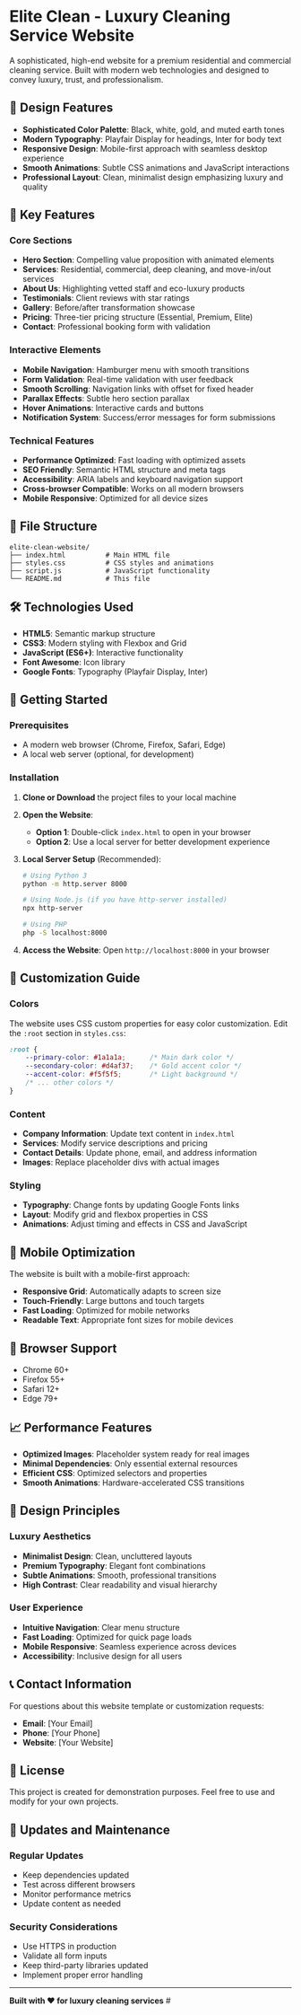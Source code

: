 # Elite Clean - Luxury Cleaning Service Website

A sophisticated, high-end website for a premium residential and commercial cleaning service. Built with modern web technologies and designed to convey luxury, trust, and professionalism.

## 🎨 Design Features

- **Sophisticated Color Palette**: Black, white, gold, and muted earth tones
- **Modern Typography**: Playfair Display for headings, Inter for body text
- **Responsive Design**: Mobile-first approach with seamless desktop experience
- **Smooth Animations**: Subtle CSS animations and JavaScript interactions
- **Professional Layout**: Clean, minimalist design emphasizing luxury and quality

## 🚀 Key Features

### Core Sections
- **Hero Section**: Compelling value proposition with animated elements
- **Services**: Residential, commercial, deep cleaning, and move-in/out services
- **About Us**: Highlighting vetted staff and eco-luxury products
- **Testimonials**: Client reviews with star ratings
- **Gallery**: Before/after transformation showcase
- **Pricing**: Three-tier pricing structure (Essential, Premium, Elite)
- **Contact**: Professional booking form with validation

### Interactive Elements
- **Mobile Navigation**: Hamburger menu with smooth transitions
- **Form Validation**: Real-time validation with user feedback
- **Smooth Scrolling**: Navigation links with offset for fixed header
- **Parallax Effects**: Subtle hero section parallax
- **Hover Animations**: Interactive cards and buttons
- **Notification System**: Success/error messages for form submissions

### Technical Features
- **Performance Optimized**: Fast loading with optimized assets
- **SEO Friendly**: Semantic HTML structure and meta tags
- **Accessibility**: ARIA labels and keyboard navigation support
- **Cross-browser Compatible**: Works on all modern browsers
- **Mobile Responsive**: Optimized for all device sizes

## 📁 File Structure

```
elite-clean-website/
├── index.html          # Main HTML file
├── styles.css          # CSS styles and animations
├── script.js           # JavaScript functionality
└── README.md           # This file
```

## 🛠️ Technologies Used

- **HTML5**: Semantic markup structure
- **CSS3**: Modern styling with Flexbox and Grid
- **JavaScript (ES6+)**: Interactive functionality
- **Font Awesome**: Icon library
- **Google Fonts**: Typography (Playfair Display, Inter)

## 🚀 Getting Started

### Prerequisites
- A modern web browser (Chrome, Firefox, Safari, Edge)
- A local web server (optional, for development)

### Installation

1. **Clone or Download** the project files to your local machine

2. **Open the Website**:
   - **Option 1**: Double-click `index.html` to open in your browser
   - **Option 2**: Use a local server for better development experience

3. **Local Server Setup** (Recommended):
   ```bash
   # Using Python 3
   python -m http.server 8000
   
   # Using Node.js (if you have http-server installed)
   npx http-server
   
   # Using PHP
   php -S localhost:8000
   ```

4. **Access the Website**: Open `http://localhost:8000` in your browser

## 🎯 Customization Guide

### Colors
The website uses CSS custom properties for easy color customization. Edit the `:root` section in `styles.css`:

```css
:root {
    --primary-color: #1a1a1a;      /* Main dark color */
    --secondary-color: #d4af37;    /* Gold accent color */
    --accent-color: #f5f5f5;       /* Light background */
    /* ... other colors */
}
```

### Content
- **Company Information**: Update text content in `index.html`
- **Services**: Modify service descriptions and pricing
- **Contact Details**: Update phone, email, and address information
- **Images**: Replace placeholder divs with actual images

### Styling
- **Typography**: Change fonts by updating Google Fonts links
- **Layout**: Modify grid and flexbox properties in CSS
- **Animations**: Adjust timing and effects in CSS and JavaScript

## 📱 Mobile Optimization

The website is built with a mobile-first approach:

- **Responsive Grid**: Automatically adapts to screen size
- **Touch-Friendly**: Large buttons and touch targets
- **Fast Loading**: Optimized for mobile networks
- **Readable Text**: Appropriate font sizes for mobile devices

## 🔧 Browser Support

- Chrome 60+
- Firefox 55+
- Safari 12+
- Edge 79+

## 📈 Performance Features

- **Optimized Images**: Placeholder system ready for real images
- **Minimal Dependencies**: Only essential external resources
- **Efficient CSS**: Optimized selectors and properties
- **Smooth Animations**: Hardware-accelerated CSS transitions

## 🎨 Design Principles

### Luxury Aesthetics
- **Minimalist Design**: Clean, uncluttered layouts
- **Premium Typography**: Elegant font combinations
- **Subtle Animations**: Smooth, professional transitions
- **High Contrast**: Clear readability and visual hierarchy

### User Experience
- **Intuitive Navigation**: Clear menu structure
- **Fast Loading**: Optimized for quick page loads
- **Mobile Responsive**: Seamless experience across devices
- **Accessibility**: Inclusive design for all users

## 📞 Contact Information

For questions about this website template or customization requests:

- **Email**: [Your Email]
- **Phone**: [Your Phone]
- **Website**: [Your Website]

## 📄 License

This project is created for demonstration purposes. Feel free to use and modify for your own projects.

## 🔄 Updates and Maintenance

### Regular Updates
- Keep dependencies updated
- Test across different browsers
- Monitor performance metrics
- Update content as needed

### Security Considerations
- Use HTTPS in production
- Validate all form inputs
- Keep third-party libraries updated
- Implement proper error handling

---

**Built with ❤️ for luxury cleaning services** #


